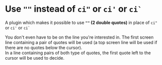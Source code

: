Use `""` instead of `ci"` or `ci'` or <code>ci`</code>
======================================================

A plugin which makes it possible to use **`""` (2 double quotes)**
in place of `ci"` or `ci'` or <code>ci`</code>

You don't even have to be on the line you're interested in. The first screen  
line containing a pair of quotes will be used (a top screen line will be used if  
there are no quotes below the cursor).  
In a line containing pairs of both type of quotes, the first quote left to the  
cursor will be used to decide.
